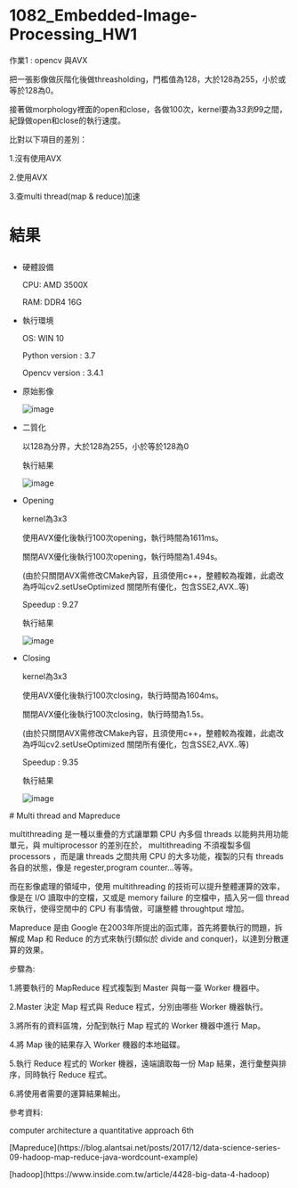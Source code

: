 # 1082_Embedded-Image-Processing_HW1

作業1 : opencv 與AVX </p>

把一張影像做灰階化後做threasholding，門檻值為128，大於128為255，小於或等於128為0。 </p>

接著做morphology裡面的open和close，各做100次，kernel要為3*3到9*9之間，紀錄做open和close的執行速度。 </p>

比對以下項目的差別： </p>

1.沒有使用AVX </p>

2.使用AVX </p>

3.查multi thread(map & reduce)加速 </p>


# 結果 </p>
- 硬體設備 </p>
CPU: AMD 3500X </p>
RAM: DDR4 16G </p>
- 執行環境 </p>
OS: WIN 10 </p>
Python version : 3.7 </p>
Opencv version : 3.4.1 </p>

- 原始影像</p>
![image](https://github.com/wasteee/1082_Embedded-Image-Processing_HW1/blob/master/imagetest/photo.jpeg)

- 二質化 </p>
以128為分界，大於128為255，小於等於128為0 </p>
執行結果</p>
![image](https://github.com/wasteee/1082_Embedded-Image-Processing_HW1/blob/master/imagetest/Binarization.jpeg)

- Opening </p>
kernel為3x3</p>
使用AVX優化後執行100次opening，執行時間為1611ms。</p>
關閉AVX優化後執行100次opening，執行時間為1.494s。</p>
(由於只關閉AVX需修改CMake內容，且須使用c++，整體較為複雜，此處改為呼叫cv2.setUseOptimized 關閉所有優化，包含SSE2,AVX..等)</p>
Speedup : 9.27 </p>
執行結果</p>
![image](https://github.com/wasteee/1082_Embedded-Image-Processing_HW1/blob/master/imagetest/opening_with_avx.jpeg)

- Closing </p>
kernel為3x3</p>
使用AVX優化後執行100次closing，執行時間為1604ms。</p>
關閉AVX優化後執行100次closing，執行時間為1.5s。</p>
(由於只關閉AVX需修改CMake內容，且須使用c++，整體較為複雜，此處改為呼叫cv2.setUseOptimized 關閉所有優化，包含SSE2,AVX..等)</p>
Speedup : 9.35 </p>
執行結果</p>
![image](https://github.com/wasteee/1082_Embedded-Image-Processing_HW1/blob/master/imagetest/closing_whit_avx.jpeg)

</p>
</p>
# Multi thread and Mapreduce </p>
multithreading 是一種以重疊的方式讓單顆 CPU 內多個 threads 以能夠共用功能單元，與 multiprocessor 的差別在於， multithreading 不須複製多個processors ，而是讓 threads 之間共用 CPU 的大多功能，複製的只有 threads 各自的狀態，像是 regester,program counter...等等。  </p>
而在影像處理的領域中，使用 multithreading 的技術可以提升整體運算的效率，像是在 I/O 讀取中的空檔，又或是 memory failure 的空檔中，插入另一個 thread 來執行，使得空閒中的 CPU 有事情做，可讓整體 throughtput 增加。  </p>

Mapreduce 是由 Google 在2003年所提出的函式庫，首先將要執行的問題，拆解成 Map 和 Reduce 的方式來執行(類似於 divide and conquer)，以達到分散運算的效果。 </p>
步驟為: </p>
1.將要執行的 MapReduce 程式複製到 Master 與每一臺 Worker 機器中。 </p>
2.Master 決定 Map 程式與 Reduce 程式，分別由哪些 Worker 機器執行。 </p>
3.將所有的資料區塊，分配到執行 Map 程式的 Worker 機器中進行 Map。 </p>
4.將 Map 後的結果存入 Worker 機器的本地磁碟。 </p>
5.執行 Reduce 程式的 Worker 機器，遠端讀取每一份 Map 結果，進行彙整與排序，同時執行 Reduce 程式。 </p>
6.將使用者需要的運算結果輸出。 </p>
</p>
參考資料: </p>
computer architecture a quantitative approach 6th </p>
[Mapreduce](https://blog.alantsai.net/posts/2017/12/data-science-series-09-hadoop-map-reduce-java-wordcount-example) </p>
[hadoop](https://www.inside.com.tw/article/4428-big-data-4-hadoop) </p>




